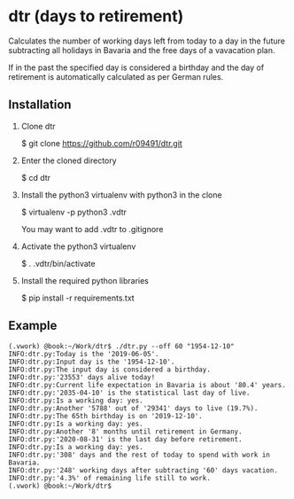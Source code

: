 # dtr (days to retirement)
Calculates the  number of working days left from today to a day in the future subtracting all holidays in Bavaria and the free days of a vavacation plan. 

If in the past the specified day is considered a birthday and the day of retirement is automatically calculated as per German rules.


## Installation

1. Clone dtr

   $ git clone https://github.com/r09491/dtr.git

2. Enter the cloned directory

   $ cd dtr

3. Install the python3 virtualenv with python3 in the clone

   $ virtualenv -p python3 .vdtr

   You may want to add .vdtr to .gitignore

4. Activate the python3 virtualenv

   $ . .vdtr/bin/activate

5. Install the required python libraries

   $ pip install -r requirements.txt

## Example

```
(.vwork) @book:~/Work/dtr$ ./dtr.py --off 60 "1954-12-10"
INFO:dtr.py:Today is the '2019-06-05'.
INFO:dtr.py:Input day is the '1954-12-10'.
INFO:dtr.py:The input day is considered a birthday.
INFO:dtr.py:'23553' days alive today!
INFO:dtr.py:Current life expectation in Bavaria is about '80.4' years.
INFO:dtr.py:'2035-04-10' is the statistical last day of live.
INFO:dtr.py:Is a working day: yes.
INFO:dtr.py:Another '5788' out of '29341' days to live (19.7%).
INFO:dtr.py:The 65th birthday is on '2019-12-10'.
INFO:dtr.py:Is a working day: yes.
INFO:dtr.py:Another '8' months until retirement in Germany.
INFO:dtr.py:'2020-08-31' is the last day before retirement.
INFO:dtr.py:Is a working day: yes.
INFO:dtr.py:'308' days and the rest of today to spend with work in Bavaria.
INFO:dtr.py:'248' working days after subtracting '60' days vacation.
INFO:dtr.py:'4.3%' of remaining life still to work.
(.vwork) @book:~/Work/dtr$ 
```
